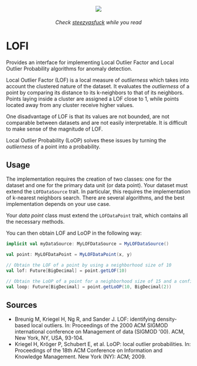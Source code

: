 <p align="center">
  <img src ="https://thumbs.gfycat.com/AchingLeafyBallpython-size_restricted.gif" />
</p>

<h6 align="center">
  Check <a href="https://www.youtube.com/watch?v=1y_LRBXRrS4">steezyasfuck</a> while you read
</h6>

# LOFI

Provides an interface for implementing Local Outlier Factor and Local Outlier Probability algorithms for anomaly detection.

Local Outlier Factor (LOF) is a local measure of *outlierness* which takes into account the clustered nature of the dataset.
It evaluates the *outlierness* of a point by comparing its distance to its k-neighbors to that of its neighbors. Points laying inside a cluster are assigned a LOF close to 1, while points located away from any cluster receive higher values.

One disadvantage of LOF is that its values are not bounded, are not comparable between datasets and are not easily interpretable. It is difficult to make sense of the magnitude of LOF.

Local Outlier Probability (LoOP) solves these issues by turning the *outlierness* of a point into a probability.

## Usage

The implementation requires the creation of two classes: one for the dataset and one for the primary data unit (or data point).
Your dataset must extend the `LOFDataSource` trait. In particular, this requires the implementation of k-nearest neighbors search. There are several algorithms, and the best implementation depends on your use case.

Your *data point* class must extend the `LOFDataPoint` trait, which contains all the necessary methods.

You can then obtain LOF and LoOP in the following way:

```scala
implicit val myDataSource: MyLOFDataSource = MyLOFDataSource()

val point: MyLOFDataPoint = MyLOFDataPoint(x, y)

// Obtain the LOF of a point by using a neighborhood size of 10
val lof: Future[BigDecimal] = point.getLOF(10)

// Obtain the LoOP of a point for a neighborhood size of 15 and a confidence level of roughly 95% (lambda = 2)
val loop: Future[BigDecimal] = point.getLoOP(10, BigDecimal(2))
```

## Sources

- Breunig M, Kriegel H, Ng R, and Sander J. LOF: identifying density-based local outliers. In: Proceedings of the 2000 ACM SIGMOD international conference on Management of data (SIGMOD '00). ACM, New York, NY, USA, 93-104.
- Kriegel H, Kröger P, Schubert E, et al. LoOP: local outlier probabilities. In: Proceedings of the 18th ACM Conference on Information and Knowledge Management. New York (NY): ACM; 2009.

